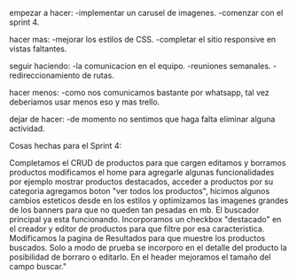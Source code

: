empezar a hacer: 
-implementar un carusel de imagenes.
-comenzar con el sprint 4.

hacer mas:
-mejorar los estilos de CSS.
-completar el sitio responsive en vistas faltantes.


seguir haciendo: 
-la comunicacion en el equipo.
-reuniones semanales.
-redireccionamiento de rutas.


hacer menos: 
-como nos comunicamos bastante por whatsapp, tal vez deberiamos usar menos eso y mas trello.


dejar de hacer: 
-de momento no sentimos que haga falta eliminar alguna actividad.


Cosas hechas para el Sprint 4:

Completamos el CRUD de productos para que cargen
editamos y borramos productos
modificamos el home para agregarle algunas funcionalidades por ejemplo mostrar productos destacados, acceder a productos por su categoria
agregamos boton "ver todos los productos",
hicimos algunos cambios esteticos desde en los estilos y optimizamos las imagenes grandes de los banners para que no queden tan pesadas en mb.
El buscador principal ya esta funcionando. 
Incorporamos un checkbox "destacado" en el creador y editor de productos para que filtre por esa caracteristica. 
Modificamos la pagina de Resultados para que muestre los productos buscados.
Solo a modo de prueba se incorporo en el detalle del producto la posibilidad de borraro o editarlo.
En el header mejoramos el tamaño del campo buscar."

